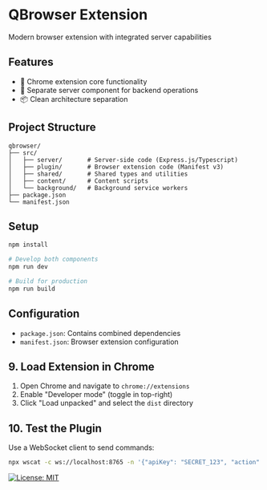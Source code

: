 # QBrowser Extension

Modern browser extension with integrated server capabilities

## Features
- 🚀 Chrome extension core functionality
- 🔌 Separate server component for backend operations
- 📦 Clean architecture separation

## Project Structure
```
qbrowser/
├── src/
│   ├── server/       # Server-side code (Express.js/Typescript)
│   ├── plugin/       # Browser extension code (Manifest v3)
│   ├── shared/       # Shared types and utilities
│   ├── content/      # Content scripts
│   └── background/   # Background service workers
├── package.json
└── manifest.json
```

## Setup
```bash
npm install

# Develop both components
npm run dev

# Build for production
npm run build
```

## Configuration
- `package.json`: Contains combined dependencies
- `manifest.json`: Browser extension configuration



## 9. Load Extension in Chrome
1. Open Chrome and navigate to `chrome://extensions`
2. Enable "Developer mode" (toggle in top-right)
3. Click "Load unpacked" and select the `dist` directory

## 10. Test the Plugin
Use a WebSocket client to send commands:
```bash
npx wscat -c ws://localhost:8765 -n '{"apiKey": "SECRET_123", "action": "click", "xpath": "//button"}'
```
[![License: MIT](https://img.shields.io/badge/License-MIT-yellow.svg)](https://opensource.org/licenses/MIT)
